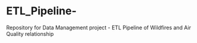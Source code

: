 # ETL_Pipeline-
Repository for Data Management project - ETL Pipeline of Wildfires and Air Quality relationship
